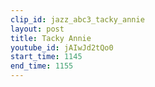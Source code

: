 ```yaml
---
clip_id: jazz_abc3_tacky_annie
layout: post
title: Tacky Annie
youtube_id: jAIwJd2tQo0
start_time: 1145
end_time: 1155
---
```


